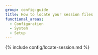 ```yaml
---
group: config-guide
title: How to locate your session files
functional_areas:
  - Configuration
  - System
  - Setup
---
```


{% include config/locate-session.md %}
